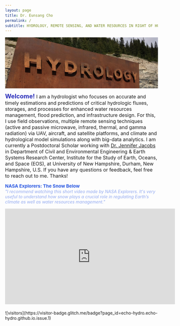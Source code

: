 ```yaml
---
layout: page
title: Dr. Eunsang Cho
permalink: /
subtitle: HYDROLOGY, REMOTE SENSING, AND WATER RESOURCES IN RIGHT OF HUMAN & CLIMATE IMPACTS
---
```


<img src="img/hydrology.jpg" width="820" align="center"/>

<b><span style="font-size: 20px !important; color: #2a2eba;">Welcome! </span></b> <span style="font-size: 16px !important;"> I am a hydrologist who focuses on accurate and timely estimations and predictions of critical hydrologic fluxes, storages, and processes for enhanced water resources management, flood prediction, and infrastructure design. For this, I use field observations, multiple remote sensing techniques (active and passive microwave, infrared, thermal, and gamma radiation) via UAV, aircraft, and satellite platforms, and climate and hydrological model simulations along with big-data analytics. 
I am currently a Postdoctoral Scholar working with <a href="https://ceps.unh.edu/person/jennifer-jacobs">Dr. Jennifer Jacobs</a> in Department of Civil and Environmental Engineering & Earth Systems Research Center, Institute for the Study of Earth, Oceans, and Space (EOS), at University of New Hampshire, Durham, New Hampshire, U.S. If you have any questions or feedback, feel free to reach out to me. Thanks! </span>  

<span style="font-size: 15px !important; color: #2A58E1;"><b> NASA Explorers: The Snow Below </b></span>
<br>
<span style="font-size: 14px !important; color: #92A9F0;"><i> "I recommend watching this short video made by NASA Explorers. It's very useful to understand how snow plays a crucial role in regulating Earth’s climate as well as water resources management." </i></span>
<center><iframe width="560" height="315" src="https://www.youtube.com/embed/60D5EWLb20Y" frameborder="0" allow="accelerometer; autoplay; encrypted-media; gyroscope; picture-in-picture" allowfullscreen></iframe></center>


<br>
![visitors](https://visitor-badge.glitch.me/badge?page_id=echo-hydro.echo-hydro.github.io.issue.1)
